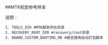 ##MTK机型参考样本

说明：
```
1. TOOLS_DIR #MTK脚本所在目录
2. RECOVERY_ROOT_DIR #recovery/root目录
3. BOARD_CUSTOM_BOOTIMG_MK #是否使用自动打包脚本

